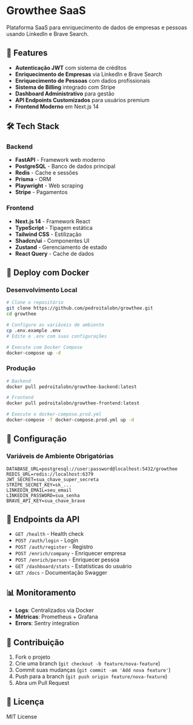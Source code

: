 # Growthee SaaS

Plataforma SaaS para enriquecimento de dados de empresas e pessoas usando LinkedIn e Brave Search.

## 🚀 Features

- **Autenticação JWT** com sistema de créditos
- **Enriquecimento de Empresas** via LinkedIn e Brave Search
- **Enriquecimento de Pessoas** com dados profissionais
- **Sistema de Billing** integrado com Stripe
- **Dashboard Administrativo** para gestão
- **API Endpoints Customizados** para usuários premium
- **Frontend Moderno** em Next.js 14

## 🛠️ Tech Stack

### Backend
- **FastAPI** - Framework web moderno
- **PostgreSQL** - Banco de dados principal
- **Redis** - Cache e sessões
- **Prisma** - ORM
- **Playwright** - Web scraping
- **Stripe** - Pagamentos

### Frontend
- **Next.js 14** - Framework React
- **TypeScript** - Tipagem estática
- **Tailwind CSS** - Estilização
- **Shadcn/ui** - Componentes UI
- **Zustand** - Gerenciamento de estado
- **React Query** - Cache de dados

## 🐳 Deploy com Docker

### Desenvolvimento Local
```bash
# Clone o repositório
git clone https://github.com/pedroitalobn/growthee.git
cd growthee

# Configure as variáveis de ambiente
cp .env.example .env
# Edite o .env com suas configurações

# Execute com Docker Compose
docker-compose up -d
```

### Produção
```bash
# Backend
docker pull pedroitalobn/growthee-backend:latest

# Frontend
docker pull pedroitalobn/growthee-frontend:latest

# Execute o docker-compose.prod.yml
docker-compose -f docker-compose.prod.yml up -d
```

## 📝 Configuração

### Variáveis de Ambiente Obrigatórias
```env
DATABASE_URL=postgresql://user:password@localhost:5432/growthee
REDIS_URL=redis://localhost:6379
JWT_SECRET=sua_chave_super_secreta
STRIPE_SECRET_KEY=sk_...
LINKEDIN_EMAIL=seu_email
LINKEDIN_PASSWORD=sua_senha
BRAVE_API_KEY=sua_chave_brave
```

## 🔗 Endpoints da API

- `GET /health` - Health check
- `POST /auth/login` - Login
- `POST /auth/register` - Registro
- `POST /enrich/company` - Enriquecer empresa
- `POST /enrich/person` - Enriquecer pessoa
- `GET /dashboard/stats` - Estatísticas do usuário
- `GET /docs` - Documentação Swagger

## 📊 Monitoramento

- **Logs**: Centralizados via Docker
- **Métricas**: Prometheus + Grafana
- **Errors**: Sentry integration

## 🤝 Contribuição

1. Fork o projeto
2. Crie uma branch (`git checkout -b feature/nova-feature`)
3. Commit suas mudanças (`git commit -am 'Add nova feature'`)
4. Push para a branch (`git push origin feature/nova-feature`)
5. Abra um Pull Request

## 📄 Licença

MIT License
